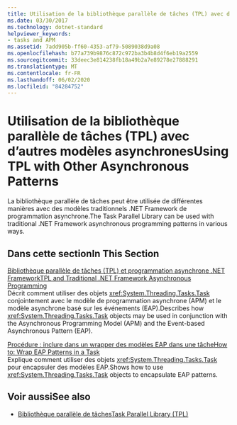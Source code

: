 ```yaml
---
title: Utilisation de la bibliothèque parallèle de tâches (TPL) avec d’autres modèles asynchrones
ms.date: 03/30/2017
ms.technology: dotnet-standard
helpviewer_keywords:
- tasks and APM
ms.assetid: 7add905b-ff60-4353-af79-5089038d9a08
ms.openlocfilehash: b77a739b9876c872c972ba3b4b8d4f6eb19a2559
ms.sourcegitcommit: 33deec3e814238fb18a49b2a7e89278e27888291
ms.translationtype: MT
ms.contentlocale: fr-FR
ms.lasthandoff: 06/02/2020
ms.locfileid: "84284752"
---
```

# <a name="using-tpl-with-other-asynchronous-patterns"></a><span data-ttu-id="e0b07-102">Utilisation de la bibliothèque parallèle de tâches (TPL) avec d’autres modèles asynchrones</span><span class="sxs-lookup"><span data-stu-id="e0b07-102">Using TPL with Other Asynchronous Patterns</span></span>
<span data-ttu-id="e0b07-103">La bibliothèque parallèle de tâches peut être utilisée de différentes manières avec des modèles traditionnels .NET Framework de programmation asynchrone.</span><span class="sxs-lookup"><span data-stu-id="e0b07-103">The Task Parallel Library can be used with traditional .NET Framework asynchronous programming patterns in various ways.</span></span>  
  
## <a name="in-this-section"></a><span data-ttu-id="e0b07-104">Dans cette section</span><span class="sxs-lookup"><span data-stu-id="e0b07-104">In This Section</span></span>  
 [<span data-ttu-id="e0b07-105">Bibliothèque parallèle de tâches (TPL) et programmation asynchrone .NET Framework</span><span class="sxs-lookup"><span data-stu-id="e0b07-105">TPL and Traditional .NET Framework Asynchronous Programming</span></span>](tpl-and-traditional-async-programming.md)  
 <span data-ttu-id="e0b07-106">Décrit comment utiliser des objets <xref:System.Threading.Tasks.Task> conjointement avec le modèle de programmation asynchrone (APM) et le modèle asynchrone basé sur les événements (EAP).</span><span class="sxs-lookup"><span data-stu-id="e0b07-106">Describes how <xref:System.Threading.Tasks.Task> objects may be used in conjunction with the Asynchronous Programming Model (APM) and the Event-based Asynchronous Pattern (EAP).</span></span>  
  
 [<span data-ttu-id="e0b07-107">Procédure : inclure dans un wrapper des modèles EAP dans une tâche</span><span class="sxs-lookup"><span data-stu-id="e0b07-107">How to: Wrap EAP Patterns in a Task</span></span>](how-to-wrap-eap-patterns-in-a-task.md)  
 <span data-ttu-id="e0b07-108">Explique comment utiliser des objets <xref:System.Threading.Tasks.Task> pour encapsuler des modèles EAP.</span><span class="sxs-lookup"><span data-stu-id="e0b07-108">Shows how to use <xref:System.Threading.Tasks.Task> objects to encapsulate EAP patterns.</span></span>  
  
## <a name="see-also"></a><span data-ttu-id="e0b07-109">Voir aussi</span><span class="sxs-lookup"><span data-stu-id="e0b07-109">See also</span></span>

- [<span data-ttu-id="e0b07-110">Bibliothèque parallèle de tâches</span><span class="sxs-lookup"><span data-stu-id="e0b07-110">Task Parallel Library (TPL)</span></span>](task-parallel-library-tpl.md)
